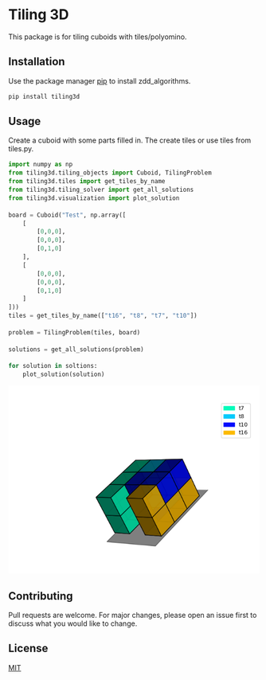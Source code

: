 # Tiling 3D

This package is for tiling cuboids with tiles/polyomino.

## Installation

Use the package manager [pip](https://pip.pypa.io/en/stable/) to install zdd_algorithms.

```bash
pip install tiling3d
```

## Usage

Create a cuboid with some parts filled in. The create tiles or use tiles from tiles.py.

```python
import numpy as np
from tiling3d.tiling_objects import Cuboid, TilingProblem
from tiling3d.tiles import get_tiles_by_name 
from tiling3d.tiling_solver import get_all_solutions
from tiling3d.visualization import plot_solution

board = Cuboid("Test", np.array([
    [
        [0,0,0],
        [0,0,0],
        [0,1,0]
    ],
    [
        [0,0,0],
        [0,0,0],
        [0,1,0]
    ]
]))
tiles = get_tiles_by_name(["t16", "t8", "t7", "t10"])

problem = TilingProblem(tiles, board)

solutions = get_all_solutions(problem)

for solution in soltions:
    plot_solution(solution)


```

<p align="center">
  <img src="https://raw.githubusercontent.com/Thilo-J/Tiling3D/main/tiling_solution.png?token=GHSAT0AAAAAACHSRLE4N3A7RPZ34QVTD6QEZJXX6PQ" alt="tiling_solutions"/>
</p>

## Contributing

Pull requests are welcome. For major changes, please open an issue first
to discuss what you would like to change.

## License

[MIT](https://choosealicense.com/licenses/mit/)
